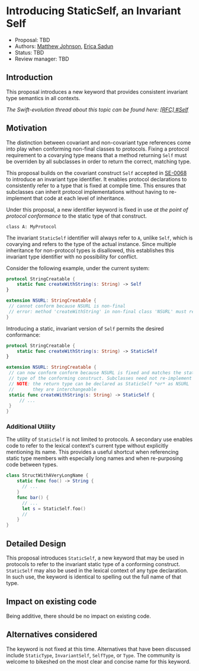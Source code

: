 # Introducing StaticSelf, an Invariant Self

* Proposal: TBD
* Authors: [Matthew Johnson](https://github.com/anandabits), [Erica Sadun](https://github.com/erica)
* Status: TBD
* Review manager: TBD

## Introduction

This proposal introduces a new keyword that provides consistent invariant type semantics in all contexts.

*The Swift-evolution thread about this topic can be found here: [\[RFC\] #Self](http://thread.gmane.org/gmane.comp.lang.swift.evolution/16565)*

## Motivation

The distinction between covariant and non-covariant type references come into play when
conforming non-final classes to protocols. Fixing a protocol requirement to a covarying type
means that a method returning `Self` must be overriden by all subclasses in order to return
the correct, matching type.

This proposal builds on the covariant construct `Self` accepted in [SE-0068](https://github.com/apple/swift-evolution/blob/master/proposals/0068-universal-self.md)
to introduce an invariant type identifier. It enables protocol declarations to consistently 
refer to a type that is fixed at compile time. This ensures that subclasses can inherit 
protocol implementations without having to re-implement that code at each level of
inheritance.

Under this proposal, a new identifier keyword is fixed in use *at the point of protocol conformance* 
to the static type of that construct. 

```
class A: MyProtocol
```

The invariant `StaticSelf` identifier will always refer to `A`, unlike `Self`, which is covarying and refers to
the type of the actual instance. Since multiple inheritance for non-protocol types is disallowed, 
this establishes this invariant type identifier with no possibility for conflict.

Consider the following example, under the current system:

```swift
protocol StringCreatable {
    static func createWithString(s: String) -> Self
}

extension NSURL: StringCreatable {
 // cannot conform because NSURL is non-final
 // error: method 'createWithString' in non-final class 'NSURL' must return `Self` to conform to protocol 'A'
}
```

Introducing a static, invariant version of `Self` permits the desired conformance:

```swift
protocol StringCreatable {
    static func createWithString(s: String) -> StaticSelf
}

extension NSURL: StringCreatable {
 // can now conform conform because NSURL is fixed and matches the static
 // type of the conforming construct. Subclasses need not re-implement
 // NOTE: the return type can be declared as StaticSelf *or* as NSURL
 //       they are interchangeable
 static func createWithString(s: String) -> StaticSelf { 
     // ...
 }
}
```

### Additional Utility

The utility of `StaticSelf` is not limited to protocols. A secondary use enables code to refer to the lexical context's current type without explicitly mentioning its name. This provides a useful shortcut when referencing static type members with especially long names and when re-purposing code between types.


```swift
class StructWithAVeryLongName {
    static func foo() -> String {
      // ...
    }
    func bar() {
      // ...
      let s = StaticSelf.foo()
      //
    }
}
```

## Detailed Design

This proposal introduces `StaticSelf`, a new keyword that may be used in protocols to refer to the invariant static type of a conforming construct.  `StaticSelf` may also be used in the lexical context of any type declaration. In such use, the keyword is identical to spelling out the full name of that type.

## Impact on existing code

Being additive, there should be no impact on existing code.

## Alternatives considered

The keyword is not fixed at this time.  Alternatives that have been discussed include `StaticType`, `InvariantSelf`, `SelfType`, or `Type`.  The community is welcome to bikeshed on the most clear and concise name for this keyword.
